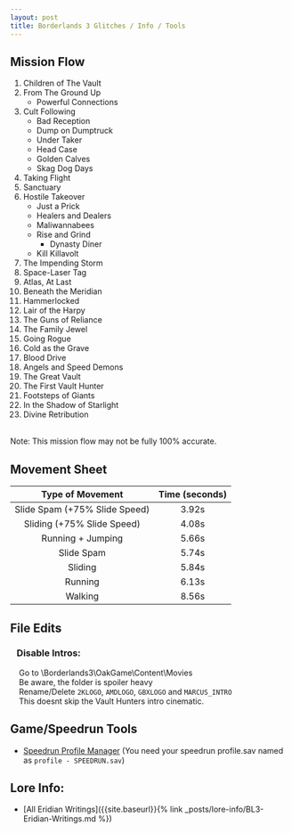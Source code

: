 ```yaml
---
layout: post
title: Borderlands 3 Glitches / Info / Tools
---
```


## Mission Flow

1. Children of The Vault
2. From The Ground Up
	* Powerful Connections
3. Cult Following
    * Bad Reception
    * Dump on Dumptruck
    * Under Taker
    * Head Case
    * Golden Calves
    * Skag Dog Days 
4. Taking Flight
5. Sanctuary
6. Hostile Takeover
    * Just a Prick
    * Healers and Dealers
    * Maliwannabees
    * Rise and Grind
        * Dynasty Diner 
    * Kill Killavolt 
7. The Impending Storm
8. Space-Laser Tag
9. Atlas, At Last
10. Beneath the Meridian
11. Hammerlocked
12. Lair of the Harpy
13. The Guns of Reliance
14. The Family Jewel
15. Going Rogue
16. Cold as the Grave
17. Blood Drive
18. Angels and Speed Demons
19. The Great Vault
20. The First Vault Hunter
21. Footsteps of Giants
22. In the Shadow of Starlight
23. Divine Retribution
<br/>
Note: This mission flow may not be fully 100% accurate.

## Movement Sheet

|        Type of Movement       | Time (seconds) |
|:-----------------------------:|:--------------:|
| Slide Spam (+75% Slide Speed) |      3.92s     |
|   Sliding (+75% Slide Speed)  |      4.08s     |
|       Running + Jumping       |      5.66s     |
|           Slide Spam          |      5.74s     |
|            Sliding            |      5.84s     |
|            Running            |      6.13s     |
|            Walking            |      8.56s     |

## File Edits

###    Disable Intros:
    Go to <InstallationPath>\Borderlands3\OakGame\Content\Movies<br/>
    Be aware, the folder is spoiler heavy<br/>
    Rename/Delete `2KLOGO`, `AMDLOGO`, `GBXLOGO` and `MARCUS_INTRO`<br/>
    This doesnt skip the Vault Hunters intro cinematic.<br/>

## Game/Speedrun Tools

* [Speedrun Profile Manager]({{site.url}}/assets/downloads/BL3SpeedrunProfileManager.rar) (You need your speedrun profile.sav named as `profile - SPEEDRUN.sav`)

## Lore Info:

* [All Eridian Writings]({{site.baseurl}}{% link _posts/lore-info/BL3-Eridian-Writings.md %})